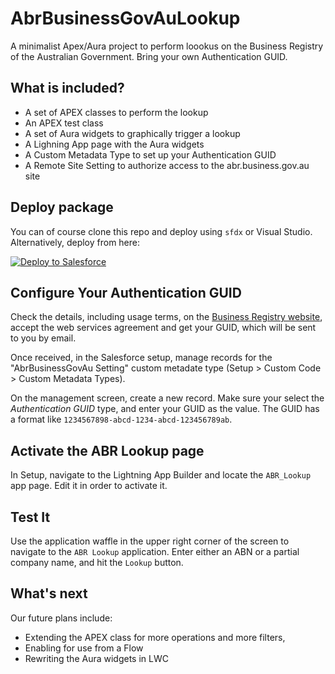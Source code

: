 # AbrBusinessGovAuLookup

A minimalist Apex/Aura project to perform loookus on the Business Registry of the Australian Government. Bring your own Authentication GUID.

## What is included?

- A set of APEX classes to perform the lookup
- An APEX test class
- A set of Aura widgets to graphically trigger a lookup
- A Lighning App page with the Aura widgets
- A Custom Metadata Type to set up your Authentication GUID
- A Remote Site Setting to authorize access to the abr.business.gov.au site

## Deploy package

You can of course clone this repo and deploy using `sfdx` or Visual Studio.
Alternatively, deploy from here:

<a href="https://githubsfdeploy.herokuapp.com?owner=eschweitzer78&repo=AbrBusinessGovAuLookup&ref=main">
  <img src="https://raw.githubusercontent.com/afawcett/githubsfdeploy/master/src/main/webapp/resources/img/deploy.png" alt="Deploy to Salesforce" />
</a>

## Configure Your Authentication GUID

Check the details, including usage terms, on the [Business Registry website](https://abr.business.gov.au/Tools/WebServices), accept the web services agreement and get your GUID, which will be sent to you by email.

Once received, in the Salesforce setup, manage records for the "AbrBusinessGovAu Setting" custom metadate type (Setup > Custom Code > Custom Metadata Types).

On the management screen, create a new record. Make sure your select the *Authentication GUID* type, and enter your GUID as the value. The GUID has a format like `1234567898-abcd-1234-abcd-123456789ab`. 

## Activate the ABR Lookup page

In Setup, navigate to the Lightning App Builder and locate the `ABR_Lookup` app page. Edit it in order to activate it.

## Test It

Use the application waffle in the upper right corner of the screen to navigate to the `ABR Lookup` application. Enter either an ABN or a partial company name, and hit the `Lookup` button.

## What's next

Our future plans include:
- Extending the APEX class for more operations and more filters,
- Enabling for use from a Flow
- Rewriting the Aura widgets in LWC
